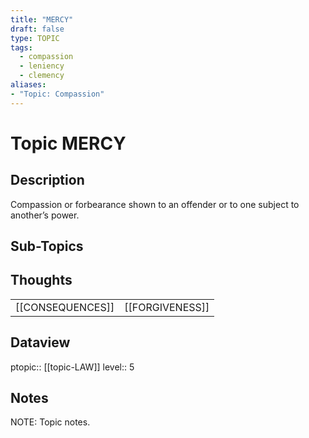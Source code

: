 ```yaml
---
title: "MERCY"
draft: false
type: TOPIC
tags:
  - compassion
  - leniency
  - clemency
aliases:
- "Topic: Compassion"
---
```

# Topic MERCY
## Description
Compassion or forbearance shown to an offender or to one subject to another’s power.

## Sub-Topics


## Thoughts
|     |     |
| --- | --- |
| [[CONSEQUENCES]] | [[FORGIVENESS]] |

## Dataview
ptopic:: [[topic-LAW]]
level:: 5

## Notes
NOTE: Topic notes.
